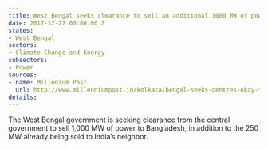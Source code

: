 ```yaml
---
title: West Bengal seeks clearance to sell an additional 1000 MW of power to Bangladesh
date: 2017-12-27 00:00:00 Z
states:
- West Bengal
sectors:
- Climate Change and Energy
subsectors:
- Power
sources:
- name: Millenium Post
  url: http://www.millenniumpost.in/kolkata/bengal-seeks-centres-okay-to-sell-more-power-to-bangladesh-276182
details: 
---
```


The West Bengal government is seeking clearance from the central government to sell 1,000 MW of power to Bangladesh, in addition to the 250 MW already being sold to India’s neighbor. 
